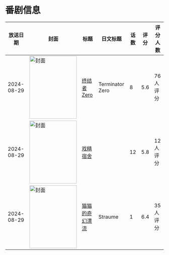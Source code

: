 # 番剧信息

|放送日期|封面|标题|日文标题|话数|评分|评分人数|
|---|---|---|---|---|---|---|
|2024-08-29|<img src="https://lain.bgm.tv/pic/cover/c/af/f9/464961_9z08G.jpg" alt="封面" style="width:150px;height:200px;object-fit:cover;">|[终结者Zero](https://bangumi.tv/subject/464961)|Terminator Zero|8|5.6|76人评分|
|2024-08-29|<img src="https://lain.bgm.tv/pic/cover/c/29/6d/405274_9YLi8.jpg" alt="封面" style="width:150px;height:200px;object-fit:cover;">|[戏精宿舍](https://bangumi.tv/subject/405274)||12|5.8|12人评分|
|2024-08-29|<img src="https://lain.bgm.tv/pic/cover/c/8f/14/496916_AAv0V.jpg" alt="封面" style="width:150px;height:200px;object-fit:cover;">|[猫猫的奇幻漂流](https://bangumi.tv/subject/496916)|Straume|1|6.4|35人评分|
